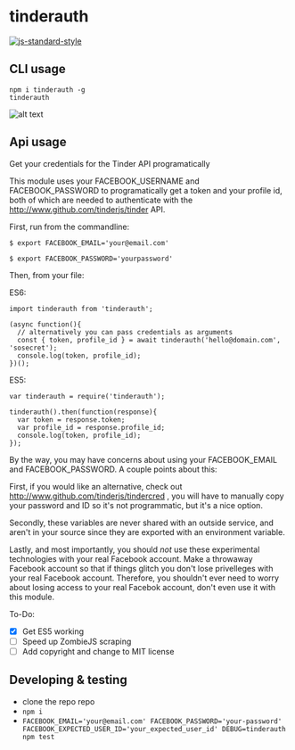 # tinderauth
[![js-standard-style](https://img.shields.io/badge/code%20style-standard-brightgreen.svg)](http://standardjs.com/)

## CLI usage
```
npm i tinderauth -g
tinderauth
```
![alt text](https://raw.githubusercontent.com/tinderjs/tinderauth/master/cli.gif "Logo Title Text 1")

## Api usage
Get your credentials for the Tinder API programatically

This module uses your FACEBOOK_USERNAME and FACEBOOK_PASSWORD to programatically get a token and your profile id, both of which are needed to authenticate with the http://www.github.com/tinderjs/tinder API.

First, run from the commandline:

`$ export FACEBOOK_EMAIL='your@email.com'`

`$ export FACEBOOK_PASSWORD='yourpassword'`

Then, from your file:

ES6:

```
import tinderauth from 'tinderauth';

(async function(){
  // alternatively you can pass credentials as arguments
  const { token, profile_id } = await tinderauth('hello@domain.com', 'sosecret');
  console.log(token, profile_id);
})();
```

ES5:

```
var tinderauth = require('tinderauth');

tinderauth().then(function(response){
  var token = response.token;
  var profile_id = response.profile_id;
  console.log(token, profile_id);
});
```

By the way, you may have concerns about using your FACEBOOK_EMAIL and FACEBOOK_PASSWORD. A couple points about this: 

First, if you would like an alternative, check out http://www.github.com/tinderjs/tindercred , you will have to manually copy your password and ID so it's not programmatic, but it's a nice option. 

Secondly, these variables are never shared with an outside service, and aren't in your source since they are exported with an environment variable. 

Lastly, and most importantly, you should *not* use these experimental technologies with your real Facebook account. Make a throwaway Facebook account so that if things glitch you don't lose privelleges with your real Facebook account. Therefore, you shouldn't ever need to worry about losing access to your real Facebok account, don't even use it with this module. 


To-Do:

- [X] Get ES5 working
- [ ] Speed up ZombieJS scraping
- [ ] Add copyright and change to MIT license

## Developing & testing
- clone the repo repo
- `npm i`
- `FACEBOOK_EMAIL='your@email.com' FACEBOOK_PASSWORD='your-password' FACEBOOK_EXPECTED_USER_ID='your_expected_user_id' DEBUG=tinderauth npm test`
